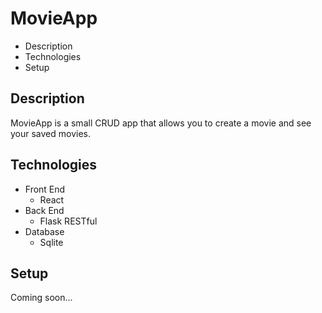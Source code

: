 
# MovieApp

* Description
* Technologies
* Setup

## Description
MovieApp is a small CRUD app that allows you to create a movie and see your saved movies.

## Technologies 
* Front End
	* React 
* Back End 
	* Flask RESTful
* Database
	* Sqlite

## Setup 
Coming soon...
